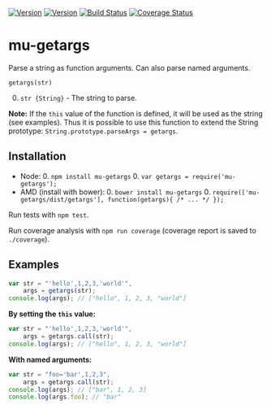 [![Version](http://img.shields.io/npm/v/mu-getargs.svg)](https://www.npmjs.org/package/mu-getargs)
[![Version](http://img.shields.io/bower/v/mu-getargs.svg)](https://github.com/mu-lib/mu-getargs)
[![Build Status](https://api.travis-ci.org/mu-lib/mu-getargs.svg?branch=master)](https://travis-ci.org/mu-lib/mu-getargs)
[![Coverage Status](https://img.shields.io/coveralls/mu-lib/mu-getargs/master.svg)](https://coveralls.io/r/mu-lib/mu-getargs)

# mu-getargs

Parse a string as function arguments. Can also parse named arguments.

`getargs(str)`

0. `str {String}` - The string to parse.

**Note:** If the `this` value of the function is defined, it will be used as the string (see examples). Thus it is
possible to use this function to extend the String prototype: `String.prototype.parseArgs = getargs`.

## Installation

- Node:
    0. `npm install mu-getargs`
    0. `var getargs = require('mu-getargs');`
- AMD (install with bower):
    0. `bower install mu-getargs`
    0. `require(['mu-getargs/dist/getargs'], function(getargs){ /* ... */ });`
   
Run tests with `npm test`.

Run coverage analysis with `npm run coverage` (coverage report is saved to `./coverage`).

## Examples

```Javascript
var str = "'hello',1,2,3,'world'",
    args = getargs(str);
console.log(args); // ["hello", 1, 2, 3, "world"]
```

**By setting the `this` value:**

```Javascript
var str = "'hello',1,2,3,'world'",
    args = getargs.call(str);
console.log(args); // ["hello", 1, 2, 3, "world"]
```

**With named arguments:**

```Javascript
var str = "foo='bar',1,2,3",
    args = getargs.call(str);
console.log(args); // ["bar", 1, 2, 3]
console.log(args.foo); // "bar"
```
